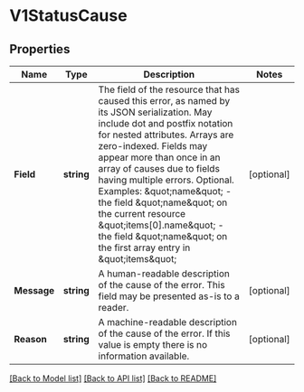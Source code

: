 # V1StatusCause

## Properties
Name | Type | Description | Notes
------------ | ------------- | ------------- | -------------
**Field** | **string** | The field of the resource that has caused this error, as named by its JSON serialization. May include dot and postfix notation for nested attributes. Arrays are zero-indexed.  Fields may appear more than once in an array of causes due to fields having multiple errors. Optional.  Examples:   \&quot;name\&quot; - the field \&quot;name\&quot; on the current resource   \&quot;items[0].name\&quot; - the field \&quot;name\&quot; on the first array entry in \&quot;items\&quot; | [optional] 
**Message** | **string** | A human-readable description of the cause of the error.  This field may be presented as-is to a reader. | [optional] 
**Reason** | **string** | A machine-readable description of the cause of the error. If this value is empty there is no information available. | [optional] 

[[Back to Model list]](../README.md#documentation-for-models) [[Back to API list]](../README.md#documentation-for-api-endpoints) [[Back to README]](../README.md)



